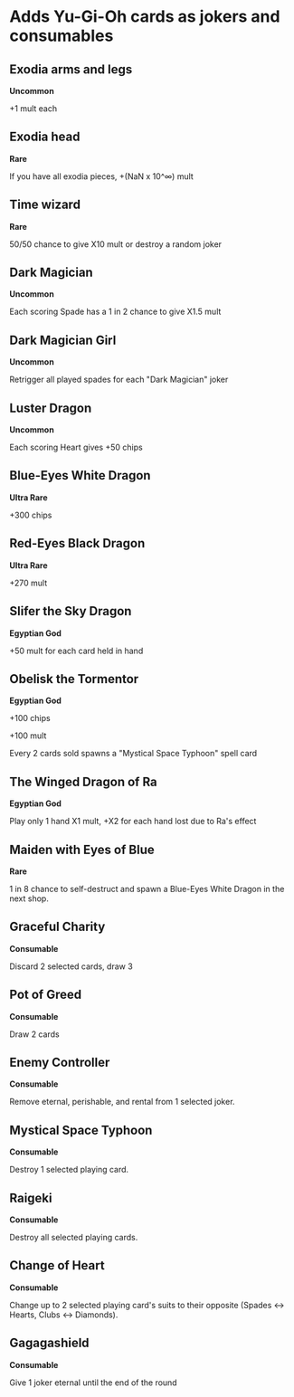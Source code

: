 # Adds Yu-Gi-Oh cards as jokers and consumables

## Exodia arms and legs
**Uncommon**

+1 mult each

## Exodia head
**Rare**

If you have all exodia pieces, +(NaN x 10^∞) mult

## Time wizard
**Rare**

50/50 chance to give X10 mult or destroy a random joker

## Dark Magician
**Uncommon**

Each scoring Spade has a 1 in 2 chance to give X1.5 mult

## Dark Magician Girl
**Uncommon**

Retrigger all played spades for each "Dark Magician" joker

## Luster Dragon
**Uncommon**

Each scoring Heart gives +50 chips

## Blue-Eyes White Dragon
**Ultra Rare**

+300 chips

## Red-Eyes Black Dragon
**Ultra Rare**

+270 mult

## Slifer the Sky Dragon
**Egyptian God**

+50 mult for each card held in hand

## Obelisk the Tormentor
**Egyptian God**

+100 chips

+100 mult

Every 2 cards sold spawns a "Mystical Space Typhoon" spell card

## The Winged Dragon of Ra
**Egyptian God**

Play only 1 hand
X1 mult, +X2 for each hand lost due to Ra's effect

## Maiden with Eyes of Blue
**Rare**

1 in 8 chance to self-destruct and spawn a Blue-Eyes White Dragon in the next shop.

## Graceful Charity
**Consumable**

Discard 2 selected cards, draw 3

## Pot of Greed
**Consumable**

Draw 2 cards

## Enemy Controller
**Consumable**

Remove eternal, perishable, and rental from 1 selected joker.

## Mystical Space Typhoon
**Consumable**

Destroy 1 selected playing card.

## Raigeki
**Consumable**

Destroy all selected playing cards.

## Change of Heart
**Consumable**

Change up to 2 selected playing card's suits to their opposite (Spades <-> Hearts, Clubs <-> Diamonds).

## Gagagashield
**Consumable**

Give 1 joker eternal until the end of the round
